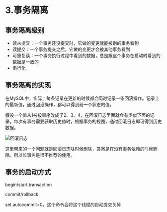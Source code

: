 # 3.事务隔离


## 事务隔离级别

* 读未提交：一个事务还没提交时，它做的变更就能被别的事务看到
* 读提交：一个事务提交之后，它做的变更才会被其他事务看到
* 可重复读：一个事务执行过程中看到的数据，总是跟这个事务在启动时看到的数据是一致的
* 串行化

## 事务隔离的实现

在MySQL中，实际上每条记录在更新的时候都会同时记录一条回滚操作。记录上的最新值，通过回滚操作，都可以得到前一个状态的值。

假设一个值从1被按顺序改成了2、3、4，在回滚日志里面就会有类似下面的记录。每次有事务需要获取历史值时，根据事务的视图，通过回滚日志即可得到历史数据。

![回滚日志](https://qiao1994.github.io/images/MySQL/rollback-log.png)

这里带来的一个问题就是回滚日志啥时候删除，答案是在没有事务依赖的时候删除。所以长事务是很不推荐的使用。

## 事务的启动方式

begin/start transaction

commit/rollback

set autocommit=0，这个命令会将这个线程的自动提交关掉
